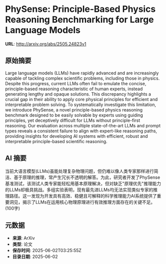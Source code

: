 # PhySense: Principle-Based Physics Reasoning Benchmarking for Large Language Models

**URL**: http://arxiv.org/abs/2505.24823v1

## 原始摘要

Large language models (LLMs) have rapidly advanced and are increasingly
capable of tackling complex scientific problems, including those in physics.
Despite this progress, current LLMs often fail to emulate the concise,
principle-based reasoning characteristic of human experts, instead generating
lengthy and opaque solutions. This discrepancy highlights a crucial gap in
their ability to apply core physical principles for efficient and interpretable
problem solving. To systematically investigate this limitation, we introduce
PhySense, a novel principle-based physics reasoning benchmark designed to be
easily solvable by experts using guiding principles, yet deceptively difficult
for LLMs without principle-first reasoning. Our evaluation across multiple
state-of-the-art LLMs and prompt types reveals a consistent failure to align
with expert-like reasoning paths, providing insights for developing AI systems
with efficient, robust and interpretable principle-based scientific reasoning.


## AI 摘要

当前大语言模型(LLMs)虽能处理复杂物理问题，但仍难以像人类专家那样进行简洁、基于原理的推理，常产生冗长不透明的解答。为此，研究者开发了PhySense基准测试，该测试人类专家能轻松用基本原理解决，但对缺乏"原理优先"推理能力的LLMs却极具挑战。多组实验表明，现有最先进LLMs均无法实现类似专家的推理路径。这一发现为开发具有高效、稳健且可解释的科学推理能力AI系统提供了重要洞见，揭示了LLMs在运用核心物理原理进行有效推理方面存在的关键不足。(100字)

## 元数据

- **来源**: ArXiv
- **类型**: 论文
- **保存时间**: 2025-06-02T03:25:55Z
- **目录日期**: 2025-06-02
